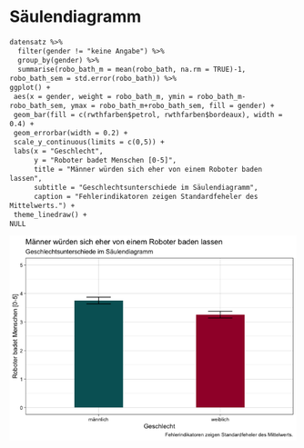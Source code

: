 Säulendiagramm
==============

    datensatz %>% 
      filter(gender != "keine Angabe") %>% 
      group_by(gender) %>% 
      summarise(robo_bath_m = mean(robo_bath, na.rm = TRUE)-1, robo_bath_sem = std.error(robo_bath)) %>% 
    ggplot() +
     aes(x = gender, weight = robo_bath_m, ymin = robo_bath_m-robo_bath_sem, ymax = robo_bath_m+robo_bath_sem, fill = gender) +
     geom_bar(fill = c(rwthfarben$petrol, rwthfarben$bordeaux), width = 0.4) +
     geom_errorbar(width = 0.2) +
     scale_y_continuous(limits = c(0,5)) +
     labs(x = "Geschlecht", 
          y = "Roboter badet Menschen [0-5]", 
          title = "Männer würden sich eher von einem Roboter baden lassen", 
          subtitle = "Geschlechtsunterschiede im Säulendiagramm", 
          caption = "Fehlerindikatoren zeigen Standardfeheler des Mittelwerts.") +
     theme_linedraw() + 
    NULL

![](Diagramme_GrevensteinKreissSchnier_files/figure-markdown_strict/unnamed-chunk-1-1.png)
